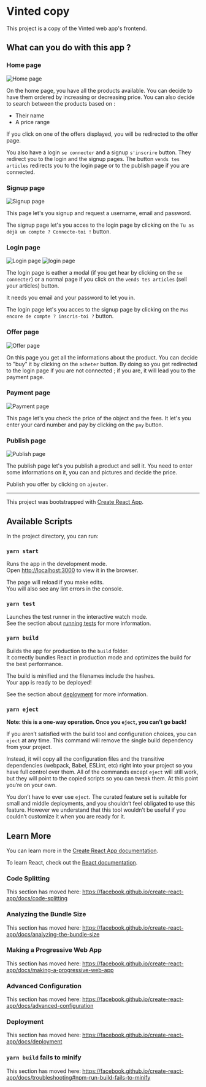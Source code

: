 # Vinted copy

This project is a copy of the Vinted web app's frontend.

## What can you do with this app ?

### Home page

![Home page](./src/assets/images-readMe/home_page.png)

On the home page, you have all the products available. You can decide to have them ordered by increasing or decreasing price. You can also decide to search between the products based on :

- Their name
- A price range

If you click on one of the offers displayed, you will be redirected to the offer page.

You also have a login `se connecter` and a signup `s'inscrire` button. They redirect you to the login and the signup pages. The button `vends tes articles` redirects you to the login page or to the publish page if you are connected.

### Signup page

![Signup page](./src/assets/images-readMe/signup.png)

This page let's you signup and request a username, email and password.

The signup page let's you acces to the login page by clicking on the `Tu as déjà un compte ? Connecte-toi !` button.

### Login page

![Login page](./src/assets/images-readMe/login_1.png)
![login page](./src/assets/images-readMe/login_2.png)

The login page is eather a modal (if you get hear by clicking on the `se connecter`) or a normal page if you click on the `vends tes articles` (sell your articles) button.

It needs you email and your password to let you in.

The login page let's you acces to the signup page by clicking on the `Pas encore de compte ? inscris-toi ?` button.

### Offer page

![Offer page](./src/assets/images-readMe/offer.png)

On this page you get all the informations about the product. You can decide to "buy" it by clicking on the `acheter` button. By doing so you get redirected to the login page if you are not connected ; if you are, it will lead you to the payment page.

### Payment page

![Payment page](./src/assets/images-readMe/payment.png)

This page let's you check the price of the object and the fees. It let's you enter your card number and pay by clicking on the `pay` button.

### Publish page

![Publish page](./src/assets/images-readMe/publish.png)

The publish page let's you publish a product and sell it. You need to enter some informations on it, you can and pictures and decide the price.

Publish you offer by clicking on `ajouter`.

---

This project was bootstrapped with [Create React App](https://github.com/facebook/create-react-app).

## Available Scripts

In the project directory, you can run:

### `yarn start`

Runs the app in the development mode.<br />
Open [http://localhost:3000](http://localhost:3000) to view it in the browser.

The page will reload if you make edits.<br />
You will also see any lint errors in the console.

### `yarn test`

Launches the test runner in the interactive watch mode.<br />
See the section about [running tests](https://facebook.github.io/create-react-app/docs/running-tests) for more information.

### `yarn build`

Builds the app for production to the `build` folder.<br />
It correctly bundles React in production mode and optimizes the build for the best performance.

The build is minified and the filenames include the hashes.<br />
Your app is ready to be deployed!

See the section about [deployment](https://facebook.github.io/create-react-app/docs/deployment) for more information.

### `yarn eject`

**Note: this is a one-way operation. Once you `eject`, you can’t go back!**

If you aren’t satisfied with the build tool and configuration choices, you can `eject` at any time. This command will remove the single build dependency from your project.

Instead, it will copy all the configuration files and the transitive dependencies (webpack, Babel, ESLint, etc) right into your project so you have full control over them. All of the commands except `eject` will still work, but they will point to the copied scripts so you can tweak them. At this point you’re on your own.

You don’t have to ever use `eject`. The curated feature set is suitable for small and middle deployments, and you shouldn’t feel obligated to use this feature. However we understand that this tool wouldn’t be useful if you couldn’t customize it when you are ready for it.

## Learn More

You can learn more in the [Create React App documentation](https://facebook.github.io/create-react-app/docs/getting-started).

To learn React, check out the [React documentation](https://reactjs.org/).

### Code Splitting

This section has moved here: https://facebook.github.io/create-react-app/docs/code-splitting

### Analyzing the Bundle Size

This section has moved here: https://facebook.github.io/create-react-app/docs/analyzing-the-bundle-size

### Making a Progressive Web App

This section has moved here: https://facebook.github.io/create-react-app/docs/making-a-progressive-web-app

### Advanced Configuration

This section has moved here: https://facebook.github.io/create-react-app/docs/advanced-configuration

### Deployment

This section has moved here: https://facebook.github.io/create-react-app/docs/deployment

### `yarn build` fails to minify

This section has moved here: https://facebook.github.io/create-react-app/docs/troubleshooting#npm-run-build-fails-to-minify
